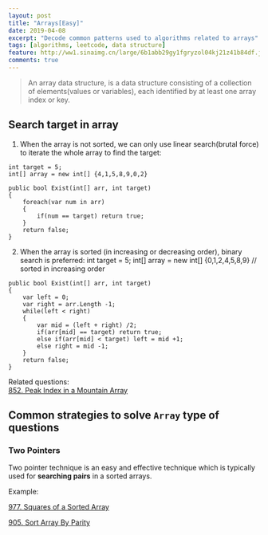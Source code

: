 ```yaml
---
layout: post
title: "Arrays[Easy]"
date: 2019-04-08
excerpt: "Decode common patterns used to algorithms related to arrays"
tags: [algorithms, leetcode, data structure]
feature: http://ww1.sinaimg.cn/large/6b1abb29gy1fgryzol04kj21z41b84df.jpg
comments: true
---
```


>An array data structure, is a data structure consisting of a collection of elements(values or variables), each identified by at least one array index or key.

## Search target in array
1. When the array is not sorted, we can only use linear search(brutal force) to iterate the whole array to find the target:

```
int target = 5;
int[] array = new int[] {4,1,5,8,9,0,2}

public bool Exist(int[] arr, int target)
{
    foreach(var num in arr)
    {
        if(num == target) return true;
    }
    return false;
}
```

2. When the array is sorted (in increasing or decreasing order), binary search is preferred:
int target = 5;
int[] array = new int[] {0,1,2,4,5,8,9} // sorted in increasing order

```
public bool Exist(int[] arr, int target)
{
    var left = 0;
    var right = arr.Length -1;
    while(left < right)
    {
        var mid = (left + right) /2;
        if(arr[mid] == target) return true;
        else if(arr[mid] < target) left = mid +1;
        else right = mid -1;
    }
    return false;
}
```

Related questions:</br>
[852. Peak Index in a Mountain Array](https://leetcode.com/problems/peak-index-in-a-mountain-array/)

## Common strategies to solve `Array` type of questions

### Two Pointers
Two pointer technique is an easy and effective technique which is typically used for **searching pairs** in a sorted arrays.

Example:

[977. Squares of a Sorted Array](https://leetcode.com/problems/squares-of-a-sorted-array/) 

[905. Sort Array By Parity](https://leetcode.com/problems/sort-array-by-parity/)




